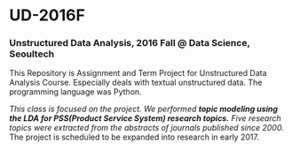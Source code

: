 # UD-2016F

### Unstructured Data Analysis, 2016 Fall @ Data Science, Seoultech

This Repository is Assignment and Term Project for Unstructured Data Analysis Course. Especially deals with textual unstructured data. The programming language was Python.

*This class is focused on the project.
We performed __topic modeling using the LDA for PSS(Product Service System) research topics.__
Five research topics were extracted from the abstracts of journals published since 2000.*
The project is scheduled to be expanded into research in early 2017.
